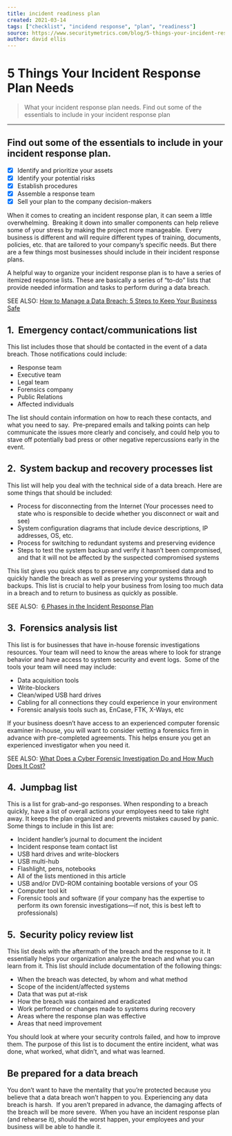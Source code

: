 ```yaml
---
title: incident readiness plan
created: 2021-03-14
tags: ["checklist", "incidend response", "plan", "readiness"]
source: https://www.securitymetrics.com/blog/5-things-your-incident-response-plan-needs
author: david ellis
---
```


# 5 Things Your Incident Response Plan Needs

> What your incident response plan needs. Find out some of the essentials to include in your incident response plan

---
## Find out some of the essentials to include in your incident response plan.  

- [X] Identify and prioritize your assets
- [X] Identify your potential risks
- [X] Establish procedures
- [X] Assemble a response team
- [X] Sell your plan to the company decision-makers

When it comes to creating an incident response plan, it can seem a little overwhelming.  Breaking it down into smaller components can help relieve some of your stress by making the project more manageable.  Every business is different and will require different types of training, documents, policies, etc. that are tailored to your company’s specific needs. But there are a few things most businesses should include in their incident response plans.

A helpful way to organize your incident response plan is to have a series of itemized response lists. These are basically a series of “to-do” lists that provide needed information and tasks to perform during a data breach.

SEE ALSO: [How to Manage a Data Breach: 5 Steps to Keep Your Business Safe](https://www.securitymetrics.com/blog/how-manage-data-breach-5-steps-keep-your-business-safe)

## **1\.  Emergency contact/communications list**

This list includes those that should be contacted in the event of a data breach. Those notifications could include:

-   Response team
-   Executive team
-   Legal team
-   Forensics company
-   Public Relations
-   Affected individuals

The list should contain information on how to reach these contacts, and what you need to say.  Pre-prepared emails and talking points can help communicate the issues more clearly and concisely, and could help you to stave off potentially bad press or other negative repercussions early in the event.

## **2\.  System backup and recovery processes list**

This list will help you deal with the technical side of a data breach. Here are some things that should be included:

-   Process for disconnecting from the Internet (Your processes need to state who is responsible to decide whether you disconnect or wait and see)
-   System configuration diagrams that include device descriptions, IP addresses, OS, etc.
-   Process for switching to redundant systems and preserving evidence
-   Steps to test the system backup and verify it hasn’t been compromised, and that it will not be affected by the suspected compromised systems

This list gives you quick steps to preserve any compromised data and to quickly handle the breach as well as preserving your systems through backups. This list is crucial to help your business from losing too much data in a breach and to return to business as quickly as possible.

SEE ALSO:  [6 Phases in the Incident Response Plan](https://www.securitymetrics.com/blog/6-phases-incident-response-plan)

## **3\.  Forensics analysis list**

This list is for businesses that have in-house forensic investigations resources. Your team will need to know the areas where to look for strange behavior and have access to system security and event logs.  Some of the tools your team will need may include:

-   Data acquisition tools
-   Write-blockers
-   Clean/wiped USB hard drives
-   Cabling for all connections they could experience in your environment
-   Forensic analysis tools such as, EnCase, FTK, X-Ways, etc

If your business doesn’t have access to an experienced computer forensic examiner in-house, you will want to consider vetting a forensics firm in advance with pre-completed agreements. This helps ensure you get an experienced investigator when you need it.

SEE ALSO: [What Does a Cyber Forensic Investigation Do and How Much Does It Cost?](https://www.securitymetrics.com/blog/what-does-cyber-forensic-investigation-do-and-how-much-does-it-cost)

## **4\.  Jumpbag list**

This is a list for grab-and-go responses. When responding to a breach quickly, have a list of overall actions your employees need to take right away. It keeps the plan organized and prevents mistakes caused by panic. Some things to include in this list are:

-   Incident handler’s journal to document the incident
-   Incident response team contact list
-   USB hard drives and write-blockers
-   USB multi-hub
-   Flashlight, pens, notebooks
-   All of the lists mentioned in this article
-   USB and/or DVD-ROM containing bootable versions of your OS
-   Computer tool kit
-   Forensic tools and software (if your company has the expertise to perform its own forensic investigations—if not, this is best left to professionals)

## **5\.  Security policy review list**

This list deals with the aftermath of the breach and the response to it. It essentially helps your organization analyze the breach and what you can learn from it. This list should include documentation of the following things:

-   When the breach was detected, by whom and what method
-   Scope of the incident/affected systems
-   Data that was put at-risk
-   How the breach was contained and eradicated
-   Work performed or changes made to systems during recovery
-   Areas where the response plan was effective
-   Areas that need improvement

You should look at where your security controls failed, and how to improve them. The purpose of this list is to document the entire incident, what was done, what worked, what didn’t, and what was learned.

## **Be prepared for a data breach**

You don’t want to have the mentality that you’re protected because you believe that a data breach won’t happen to you. Experiencing any data breach is harsh.  If you aren’t prepared in advance, the damaging affects of the breach will be more severe.  When you have an incident response plan (and rehearse it), should the worst happen, your employees and your business will be able to handle it.
